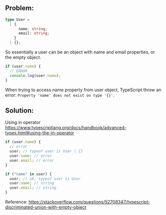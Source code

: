 ## Problem:

```ts
type User =
  | {
      name: string;
      email: string;
    }
  | {};
```

So essentially a user can be an object with name and email properties, or the empty object.

```js
if (user.name) {
  // ERROR
  console.log(user.name);
}
```

When trying to access name property from user object, TypeScript throw an error: `Property 'name' does not exist on type '{}'`.

## Solution:

Using in operator https://www.typescriptlang.org/docs/handbook/advanced-types.html#using-the-in-operator

```js
if (user.name) {
  // error
  user; // typeof user is User | {}
  user.name; // error
  user.email; // error
}
```

```js
if ("name" in user) {
  user; // ok, typeof user is User
  user.name; // string
  user.email; // string
}
```

Reference: https://stackoverflow.com/questions/52708347/typescript-discriminated-union-with-empty-object
